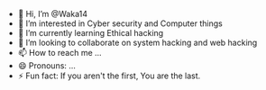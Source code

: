 - 👋 Hi, I’m @Waka14
- 👀 I’m interested in Cyber security and Computer things
- 🌱 I’m currently learning Ethical hacking
- 💞️ I’m looking to collaborate on system hacking and web hacking
- 📫 How to reach me ...
- 😄 Pronouns: ...
- ⚡ Fun fact: If you aren't the first, You are the last.

<!---
Waka14/Waka14 is a ✨ special ✨ repository because its `README.md` (this file) appears on your GitHub profile.
You can click the Preview link to take a look at your changes.
--->
